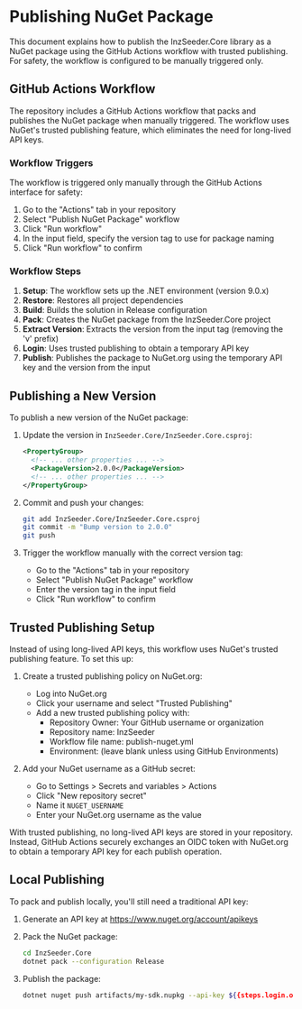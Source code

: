 # Publishing NuGet Package

This document explains how to publish the InzSeeder.Core library as a NuGet package using the GitHub Actions workflow with trusted publishing. For safety, the workflow is configured to be manually triggered only.

## GitHub Actions Workflow

The repository includes a GitHub Actions workflow that packs and publishes the NuGet package when manually triggered. The workflow uses NuGet's trusted publishing feature, which eliminates the need for long-lived API keys.

### Workflow Triggers

The workflow is triggered only manually through the GitHub Actions interface for safety:
1. Go to the "Actions" tab in your repository
2. Select "Publish NuGet Package" workflow
3. Click "Run workflow"
4. In the input field, specify the version tag to use for package naming
5. Click "Run workflow" to confirm

### Workflow Steps

1. **Setup**: The workflow sets up the .NET environment (version 9.0.x)
2. **Restore**: Restores all project dependencies
3. **Build**: Builds the solution in Release configuration
4. **Pack**: Creates the NuGet package from the InzSeeder.Core project
5. **Extract Version**: Extracts the version from the input tag (removing the 'v' prefix)
6. **Login**: Uses trusted publishing to obtain a temporary API key
7. **Publish**: Publishes the package to NuGet.org using the temporary API key and the version from the input

## Publishing a New Version

To publish a new version of the NuGet package:

1. Update the version in `InzSeeder.Core/InzSeeder.Core.csproj`:
   ```xml
   <PropertyGroup>
     <!-- ... other properties ... -->
     <PackageVersion>2.0.0</PackageVersion>
     <!-- ... other properties ... -->
   </PropertyGroup>
   ```

2. Commit and push your changes:
   ```bash
   git add InzSeeder.Core/InzSeeder.Core.csproj
   git commit -m "Bump version to 2.0.0"
   git push
   ```

3. Trigger the workflow manually with the correct version tag:
   - Go to the "Actions" tab in your repository
   - Select "Publish NuGet Package" workflow
   - Enter the version tag in the input field
   - Click "Run workflow" to confirm

## Trusted Publishing Setup

Instead of using long-lived API keys, this workflow uses NuGet's trusted publishing feature. To set this up:

1. Create a trusted publishing policy on NuGet.org:
   - Log into NuGet.org
   - Click your username and select "Trusted Publishing"
   - Add a new trusted publishing policy with:
     * Repository Owner: Your GitHub username or organization
     * Repository name: InzSeeder
     * Workflow file name: publish-nuget.yml
     * Environment: (leave blank unless using GitHub Environments)

2. Add your NuGet username as a GitHub secret:
   - Go to Settings > Secrets and variables > Actions
   - Click "New repository secret"
   - Name it `NUGET_USERNAME`
   - Enter your NuGet.org username as the value

With trusted publishing, no long-lived API keys are stored in your repository. Instead, GitHub Actions securely exchanges an OIDC token with NuGet.org to obtain a temporary API key for each publish operation.

## Local Publishing

To pack and publish locally, you'll still need a traditional API key:

1. Generate an API key at https://www.nuget.org/account/apikeys
2. Pack the NuGet package:
   ```bash
   cd InzSeeder.Core
   dotnet pack --configuration Release
   ```

3. Publish the package:
   ```bash
   dotnet nuget push artifacts/my-sdk.nupkg --api-key ${{steps.login.outputs.NUGET_API_KEY}} --source https://api.nuget.org/v3/index.json
   ```